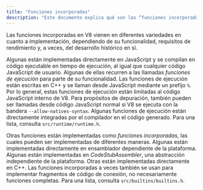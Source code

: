 ```yaml
---
title: "Funciones incorporadas"
description: "Este documento explica qué son las “funciones incorporadas” en V8."
---
```

Las funciones incorporadas en V8 vienen en diferentes variedades en cuanto a implementación, dependiendo de su funcionalidad, requisitos de rendimiento y, a veces, del desarrollo histórico en sí.

Algunas están implementadas directamente en JavaScript y se compilan en código ejecutable en tiempo de ejecución, al igual que cualquier código JavaScript de usuario. Algunas de ellas recurren a las llamadas _funciones de ejecución_ para parte de su funcionalidad. Las funciones de ejecución están escritas en C++ y se llaman desde JavaScript mediante un prefijo `%`. Por lo general, estas funciones de ejecución están limitadas al código JavaScript interno de V8. Para propósitos de depuración, también pueden ser llamadas desde código JavaScript normal si V8 se ejecuta con la bandera `--allow-natives-syntax`. Algunas funciones de ejecución están directamente integradas por el compilador en el código generado. Para una lista, consulta `src/runtime/runtime.h`.

Otras funciones están implementadas como _funciones incorporadas_, las cuales pueden ser implementadas de diferentes maneras. Algunas están implementadas directamente en ensamblador dependiente de la plataforma. Algunas están implementadas en _CodeStubAssembler_, una abstracción independiente de la plataforma. Otras están implementadas directamente en C++. Las funciones incorporadas a veces también se usan para implementar fragmentos de código de conexión, no necesariamente funciones completas. Para una lista, consulta `src/builtins/builtins.h`.
